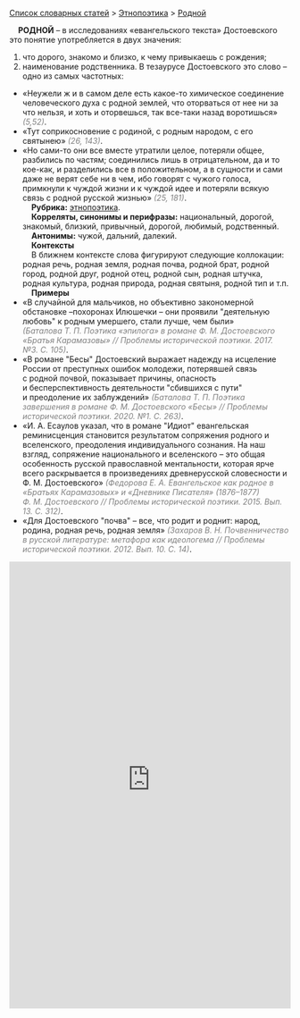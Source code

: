 <style>
st { color: Gray;
  font-style: italic;}
</style>

[Список словарных статей](https://thesaurus-dostoevsky.github.io/Thesaurus/) > [Этнопоэтика](ethnopoe.md) > [Родной](родной.md) 

&nbsp;&nbsp;&nbsp;&nbsp;**РОДНОЙ** – в исследованиях «евангельского текста» Достоевского это понятие употребляется в двух значения:  
1) что дорого, знакомо и близко, к чему привыкаешь с рождения;  
2) наименование родственника. В тезаурусе Достоевского это слово – одно из самых частотных:
* «Неужели ж и в самом деле есть какое-то химическое соединение человеческого духа с родной землей, что оторваться от нее ни за что нельзя, и хоть и оторвешься, так все-таки назад воротишься» <st>(5,52)</st>.
* «Тут соприкосновение с родиной,  с родным народом,  с его святынею» <st>(26, 143)</st>.
* «Но сами-то они все вместе утратили целое, потеряли общее, разбились по частям; соединились лишь в отрицательном, да и то кое-как, и разделились все в положительном, а в сущности и сами даже не верят себе ни в чем, ибо говорят с чужого голоса, примкнули к чуждой жизни и к чуждой идее и потеряли всякую связь с родной русской жизнью» <st>(25, 181)</st>.  <br>
&nbsp;&nbsp;&nbsp;&nbsp;**Рубрика:** [этнопоэтика](ethnopoe.md).  
&nbsp;&nbsp;&nbsp;&nbsp;**Корреляты, синонимы и перифразы:** национальный, дорогой, знакомый, близкий, привычный, дорогой, любимый, родственный.  
&nbsp;&nbsp;&nbsp;&nbsp;**Антонимы:** чужой, дальний, далекий.  
&nbsp;&nbsp;&nbsp;&nbsp;**Контексты**  
&nbsp;&nbsp;&nbsp;&nbsp;В ближнем контексте слова фигурируют следующие коллокации: родная речь, родная земля, родная почва, родной брат, родной город, родной друг, родной отец, родной сын, родная штучка, родная культура, родная природа, родная святыня, родной тип и т.п.  <br>
&nbsp;&nbsp;&nbsp;&nbsp;**Примеры**  
* «В случайной для мальчиков, но объективно закономерной обстановке –похоронах Илюшечки – они проявили "деятельную любовь" к родным умершего, стали лучше, чем были» <st>(Баталова Т. П. Поэтика «эпилога» в романе Ф. М. Достоевского «Братья Карамазовы» // Проблемы исторической поэтики. 2017. №3. С. 105)</st>.
* «В романе "Бесы" Достоевский выражает надежду на исцеление России от преступных ошибок молодежи, потерявшей связь с родной почвой, показывает причины, опасность и бесперспективность деятельности "сбившихся с пути" и преодоление их заблуждений» <st>(Баталова Т. П. Поэтика завершения в романе Ф. М. Достоевского «Бесы» // Проблемы исторической поэтики. 2020. №1. С. 263)</st>.
* «И. А. Есаулов указал, что в романе "Идиот" евангельская реминисценция становится результатом сопряжения родного и вселенского, преодоления индивидуального сознания. На наш взгляд, сопряжение национального и вселенского – это общая особенность русской православной ментальности, которая ярче всего раскрывается в произведениях древнерусской словесности и Ф. М. Достоевского» <st>(Федорова Е. А. Евангельское как родное в «Братьях Карамазовых» и «Дневнике Писателя» (1876–1877) Ф. М. Достоевского // Проблемы исторической поэтики. 2015. Вып. 13. С. 312)</st>.
* «Для Достоевского "почва" – все, что родит и роднит: народ, родина, родная речь, родная земля» <st>(Захаров В. Н. Почвенничество в русской литературе: метафора как идеологема // Проблемы исторической поэтики. 2012. Вып. 10. С. 14)</st>.

<iframe src="https://thesaurus-dostoevsky.github.io/nk/родной.html" style="border:0px;width:100%;height:800px" allowfullscreen="true" webkitallowfullscreen="true" mozallowfullscreen="true">
